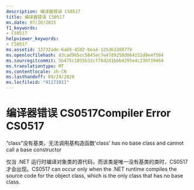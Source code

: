 ```yaml
---
description: 编译器错误 CS0517
title: 编译器错误 CS0517
ms.date: 07/20/2015
f1_keywords:
- CS0517
helpviewer_keywords:
- CS0517
ms.assetid: 33732ade-6ab9-4582-bea4-125d63388779
ms.openlocfilehash: 83cad9b5cc5845ec7e47d9258d064152d8e4f504
ms.sourcegitcommit: 5b475c1855b32cf78d2d1bbb4295e4c236f39464
ms.translationtype: MT
ms.contentlocale: zh-CN
ms.lasthandoff: 09/24/2020
ms.locfileid: "91171011"
---
```

# <a name="compiler-error-cs0517"></a><span data-ttu-id="886ba-103">编译器错误 CS0517</span><span class="sxs-lookup"><span data-stu-id="886ba-103">Compiler Error CS0517</span></span>

<span data-ttu-id="886ba-104">“class”没有基类，无法调用基构造函数</span><span class="sxs-lookup"><span data-stu-id="886ba-104">'class' has no base class and cannot call a base constructor</span></span>  
  
 <span data-ttu-id="886ba-105">仅当 .NET 运行时编译对象类的源代码，而该类是唯一没有基类的类时，CS0517 才会出现。</span><span class="sxs-lookup"><span data-stu-id="886ba-105">CS0517 can occur only when the .NET runtime compiles the source code for the object class, which is the only class that has no base class.</span></span>

